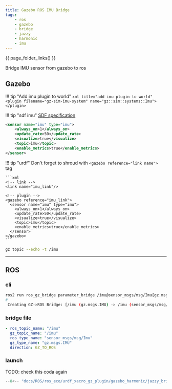 ```yaml
---
title: Gazebo ROS IMU Bridge
tags:
    - ros
    - gazebo
    - bridge
    - jazzy
    - harmonic
    - imu
---
```

{{ page_folder_links() }}

Bridge IMU sensor from gazebo to ros

## Gazebo

!!! tip "Add imu plugin to world"
    ```xml title="add imu plugin to world"
    <plugin
      filename="gz-sim-imu-system"
      name="gz::sim::systems::Imu">
    </plugin>
    ```


!!! tip "sdf imu"
  [SDF specification](http://sdformat.org/spec?ver=1.12&elem=sensor#sensor_imu)
     
```xml title="sensor"
<sensor name="imu" type="imu">
    <always_on>1</always_on>
    <update_rate>50</update_rate>
    <visualize>true</visualize>
    <topic>imu</topic>
    <enable_metrics>true</enable_metrics>
</sensor>
```

!!! tip "urdf"
    Don't forget to shroud with `<gazebo reference="link name"> ` tag

    ```xml
    <!-- link -->
    <link name="imu_link"/>

    <!-- plugin -->
    <gazebo reference="imu_link">
      <sensor name="imu" type="imu">
        <always_on>1</always_on>
        <update_rate>50</update_rate>
        <visualize>true</visualize>
        <topic>imu</topic>
        <enable_metrics>true</enable_metrics>
      </sensor>
    </gazebo>
    ```

```bash title="gz"
gz topic --echo -t /imu
```

---

## ROS

### cli

```bash
ros2 run ros_gz_bridge parameter_bridge /imu@sensor_msgs/msg/Imu[gz.msgs.IMU
#
 Creating GZ->ROS Bridge: [/imu (gz.msgs.IMU) -> /imu (sensor_msgs/msg/Imu)] (Lazy 0)
```

### bridge file

```yaml
- ros_topic_name: "/imu"
  gz_topic_name: "/imu"
  ros_type_name: "sensor_msgs/msg/Imu"
  gz_type_name: "gz.msgs.IMU"
  direction: GZ_TO_ROS
```

### launch

TODO: check this coda again

```python title="imu_bridge.launch.py"
--8<-- "docs/ROS/ros_eco/urdf_xacro_gz_plugin/gazebo_harmonic/jazzy_bridge/imu/code/imu_bridge.launch.py"
```